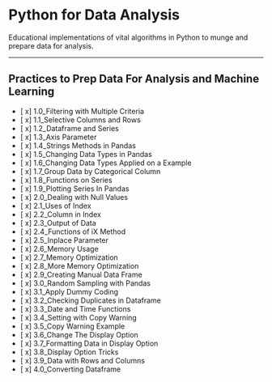 # Python for Data Analysis


Educational implementations of vital algorithms in Python to munge and prepare data for analysis.

-----------------------------------------------------------------


## Practices to Prep Data For Analysis and Machine Learning

- [ x] 1.0_Filtering with Multiple Criteria
- [ x] 1.1_Selective Columns and Rows
- [ x] 1.2_Dataframe and Series
- [ x] 1.3_Axis Parameter
- [ x] 1.4_Strings Methods in Pandas
- [ x] 1.5_Changing Data Types in Pandas
- [ x] 1.6_Changing Data Types Applied on a Example
- [ x] 1.7_Group Data by Categorical Column
- [ x] 1.8_Functions on Series
- [ x] 1.9_Plotting Series In Pandas
- [ x] 2.0_Dealing with Null Values
- [ x] 2.1_Uses of Index
- [ x] 2.2_Column in Index
- [ x] 2.3_Output of Data
- [ x] 2.4_Functions of iX Method
- [ x] 2.5_Inplace Parameter
- [ x] 2.6_Memory Usage
- [ x] 2.7_Memory Optimization
- [ x] 2.8_More Memory Optimization
- [ x] 2.9_Creating Manual Data Frame
- [ x] 3.0_Random Sampling with Pandas
- [ x] 3.1_Apply Dummy Coding
- [ x] 3.2_Checking Duplicates in Dataframe
- [ x] 3.3_Date and Time Functions
- [ x] 3.4_Setting with Copy Warning
- [ x] 3.5_Copy Warning Example
- [ x] 3.6_Change The Display Option
- [ x] 3.7_Formatting Data in Display Option
- [ x] 3.8_Display Option Tricks
- [ x] 3.9_Data with Rows and Columns
- [ x] 4.0_Converting Dataframe
